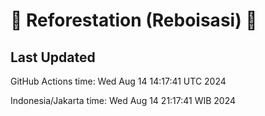 
# 🌳 Reforestation (Reboisasi) 🌲

## Last Updated

GitHub Actions time: Wed Aug 14 14:17:41 UTC 2024

Indonesia/Jakarta time: Wed Aug 14 21:17:41 WIB 2024
